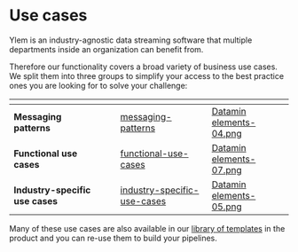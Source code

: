 # Use cases

Ylem is an industry-agnostic data streaming software that multiple departments inside an organization can benefit from.

Therefore our functionality covers a broad variety of business use cases. We split them into three groups to simplify your access to the best practice ones you are looking for to solve your challenge:

<table data-view="cards"><thead><tr><th></th><th data-hidden></th><th data-hidden></th><th data-hidden data-card-target data-type="content-ref"></th><th data-hidden data-card-cover data-type="files"></th></tr></thead><tbody><tr><td><strong>Messaging patterns</strong></td><td></td><td></td><td><a href="messaging-patterns/">messaging-patterns</a></td><td><a href="../.gitbook/assets/Datamin elements-04.png">Datamin elements-04.png</a></td></tr><tr><td><strong>Functional use cases</strong></td><td></td><td></td><td><a href="functional-use-cases/">functional-use-cases</a></td><td><a href="../.gitbook/assets/Datamin elements-07.png">Datamin elements-07.png</a></td></tr><tr><td><strong>Industry-specific use cases</strong></td><td></td><td></td><td><a href="industry-specific-use-cases/">industry-specific-use-cases</a></td><td><a href="../.gitbook/assets/Datamin elements-05.png">Datamin elements-05.png</a></td></tr></tbody></table>

Many of these use cases are also available in our [library of templates](../pipelines/library-of-templates.md) in the product and you can re-use them to build your pipelines.

